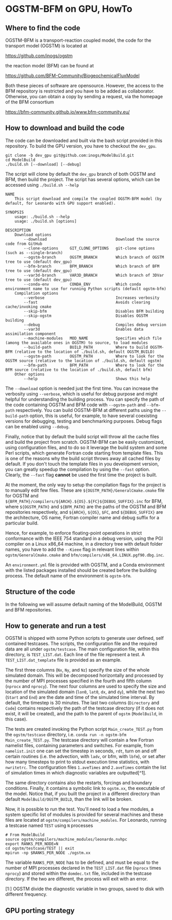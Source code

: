 # OGSTM-BFM on GPU, HowTo

## Where to find the code

OGSTM-BFM is a transport-reaction coupled model, the code for the transport model (OGSTM) is located at

https://github.com/inogs/ogstm

the reaction model (BFM) can be found at

https://github.com/BFM-Community/BiogeochemicalFluxModel

Both these pieces of software are opensource. However, the access to the BFM repository is restricted and you have to be added as collaborator. Otherwise, you can obtain a copy by sending a request, via the homepage of the BFM consortium

https://bfm-community.github.io/www.bfm-community.eu/

## How to download and build the code

The code can be downloaded and built via the bash script provided in this repository. To build the GPU version, you have to checkout the `dev_gpu`.

```
git clone -b dev_gpu git@github.com:inogs/ModelBuild.git
cd ModelBuild
./build.sh [--download] [--debug]
```

The script will clone by default the `dev_gpu` branch of both OGSTM and BFM, then build the project. The script has several options, which can be accessed using `./build.sh --help`

    NAME
        This script download and compile the coupled OGSTM-BFM model (by default, for Leonardo with GPU support enabled).

    SYNOPSIS
        usage: ./build.sh --help
        usage: ./build.sh [options]

    DESCRIPTION
        Download options
            --download                              Download the source code from GitHub
            --clone-options     GIT_CLONE_OPTIONS   git-clone options (such as --single-branch)
            --ogstm-branch      OGSTM_BRANCH        Which branch of OGSTM tree to use (default dev_gpu)
            --bfm-branch        BFM_BRANCH          Which branch of BFM tree to use (default dev_gpu)
            --var3d-branch      VAR3D_BRANCH        Which branch of 3DVar tree to use (default dev_gpu)
            --conda-env         CONDA_ENV           Which conda environment name to use for running Python scripts (default ogstm-bfm)
        Compilation options
            --verbose                               Increases verbosity
            --fast                                  Avoids clearing cache/invoking cmake
            --skip-bfm                              Disables BFM building
            --skip-ogstm                            Disables OGSTM building
            --debug                                 Compiles debug version
            --var3d                                 Enables data assimilation component
            --machine-modules   MOD_NAME            Specifies which file (among the available ones in OGSTM) to source, to load modules
            --build-path        BUILD_PATH          Where to build OGSTM-BFM (relative to the location of ./build.sh, default OGSTM_BUILD)
            --ogstm-path        OGSTM_PATH          Where to look for the OGSTM source (relative to the location of ./build.sh, default ogstm)
            --bfm-path          BFM_PATH            Where to look for the BFM source (relative to the location of ./build.sh, default bfm)
        Other options
            --help                                  Shows this help

The `--download` option is needed just the first time. You can increase the verbosity using `--verbose`, which is useful for debug purpose and might helpful for understanding the building process. You can specify the path of the code containing OGSTM and BFM code with `--ogstm-path` and `--bfm-path` respectively. You can build OGSTM-BFM at different paths using the `--build-path` option, this is useful, for example, to have several coexisting versions for debugging, testing and benchmarking purposes. Debug flags can be enabled using `--debug`.

Finally, notice that by default the build script will throw all the cache files and build the project from scratch. OGSTM-BFM can be easily customized, using configuration files, and to do so it leverage the build system and some Perl scripts, which generate Fortran code starting from template files. This is one of the reasons why the build script throws away all cached files by default. If you don't touch the template files in you development version, you can greatly speedup the compilation by using the `--fast` option. Clearly, the `--fast` flag **cannot** be used the first time the project is built.

At the moment, the only way to setup the compilation flags for the project is to manually edit few files. These are `${OGSTM_PATH}/GeneralCmake.cmake` file for OGSTM and `${BFM_PATH}/compilers/${ARCH}.${OS}.${FC}${DEBUG_SUFFIX}.inc` for BFM, where `${OGSTM_PATH}` and `${BFM_PATH}` are the paths of the OGSTM and BFM repositories respectively, and `${ARCH}`, `${OS}`, `$FC`, and `${DEBUG_SUFFIX}` are the architecture, OS name, Fortran compiler name and debug suffix for a particular build.

Hence, for example, to enforce floating-point operations in strict conformance with the IEEE 754 standard in a debug version, using the PGI compiler on a Linux x86_64 machine, in a directory tree with default folder names, you have to add the `--Kieee` flag in relevant lines within `ogstm/GeneralCmake.cmake` and `bfm/compilers/x86_64.LINUX.pgf90.dbg.inc`.

An `environment.yml` file is provided with OGSTM, and a Conda environment with the listed packages installed should be created before the building process. The default name of the environment is `ogstm-bfm`.

## Structure of the code

In the following we will assume default naming of the ModelBuild, OGSTM and BFM repositories. 

## How to generate and run a test

OGSTM is shipped with some Python scripts to generate user defined, self contained testcases. The scripts, the configuration file and the required data are all under `ogstm/testcase`. The main configuration file, within this directory, is `TEST_LIST.dat`. Each line of the file represent a test. A `TEST_LIST.dat_template` file is provided as an example. 

The first three columns (`Nx`, `Ny`, and `Nz`) specify the size of the whole simulated domain. This will be decomposed horizontally and processed by the number of MPI processes specified in the fourth and fifth column (`nprocx` and `nprocy`). The next four columns are used to specify the size and location of the simulated domain (`lon0`, `lat0`, `dx`, and `dy`), while the next two (`Start` and `End`) are the date and time of the simulated time interval. By default, the timestep is 30 minutes. The last two columns (`Directory` and `Code`) contains respectively the path of the testcase directory (if it does not exist, it will be created), and the path to the parent of `ogstm` (`ModelBuild`, in this case). 

The tests are created invoking the Python script `Main_create_TEST.py` from the `ogstm/testcase` directory, i.e. `conda run -n ogstm-bfm Main_create_TEST.py`. The testcase directory will contain a few Fortran namelist files, containing parameters and switches. For example, from `namelist.init` one can set the timestep in seconds, `rdt`, turn on and off certain routines (i.e. the advection, with `ladv`, or bfm, with `lbfm`), or set after how many timesteps to print to stdout execution time statistics, with `nwritetrc`. The configuration files `1.aveTimes` and `2.aveTimes` contain the list of simulation times in which diagnostic variables are outputted[^1].

The same directory contains also the restarts, forcings and boundary conditions. Finally, it contains a symbolic link to `ogstm.xx`, the executable of the model. Notice that, if you built the project in a different directory than default `ModelBuild/OGSTM_BUILD`, than the link will be broken.

Now, it is possible to run the test. You'll need to load a few modules, a system specific list of modules is provided for several machines and these files are located at `ogstm/compilers/machine_modules`. For Leonardo, running a testcase named `TEST` using `N` processes

```
# From ModelBuild
source ogstm/compilers/machine_modules/leonardo.nvhpc
export RANKS_PER_NODE=N
cd ogstm/testcase/TEST || exit
mpirun -np $RANKS_PER_NODE ./ogstm.xx
```

The variable `RANKS_PER_NODE` has to be defined, and must be equal to the number of MPI processes declared in the `TEST_LIST.dat` file (`nprocx` times `nprocy`) and stored within the `domdec.txt` file, included in the testcase directory. If the two are different, the process will exit with an error.

[1:] OGSTM divide the diagnostic variable in two groups, saved to disk with different frequency.

## GPU porting strategy
